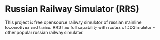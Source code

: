 # Russian Railway Simulator (RRS)

This project is free opensource railway simulator of russian mainline locomotives and trains. RRS has full capability with routes of ZDSimulator - other popular russian railway simulator.